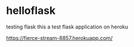 # helloflask
testing flask
this a test flask application on heroku

https://fierce-stream-8857.herokuapp.com/
